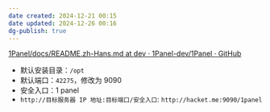 ```yaml
---
date created: 2024-12-21 00:15
date updated: 2024-12-26 00:16
dg-publish: true
---
```


[1Panel/docs/README.zh-Hans.md at dev · 1Panel-dev/1Panel · GitHub](https://github.com/1Panel-dev/1Panel/blob/dev/docs/README.zh-Hans.md)

- 默认安装目录：`/opt`
- 默认端口：`42275`，修改为 9090
- 安全入口：1 panel
- `http://目标服务器 IP 地址:目标端口/安全入口`: `http://hacket.me:9090/1panel`
